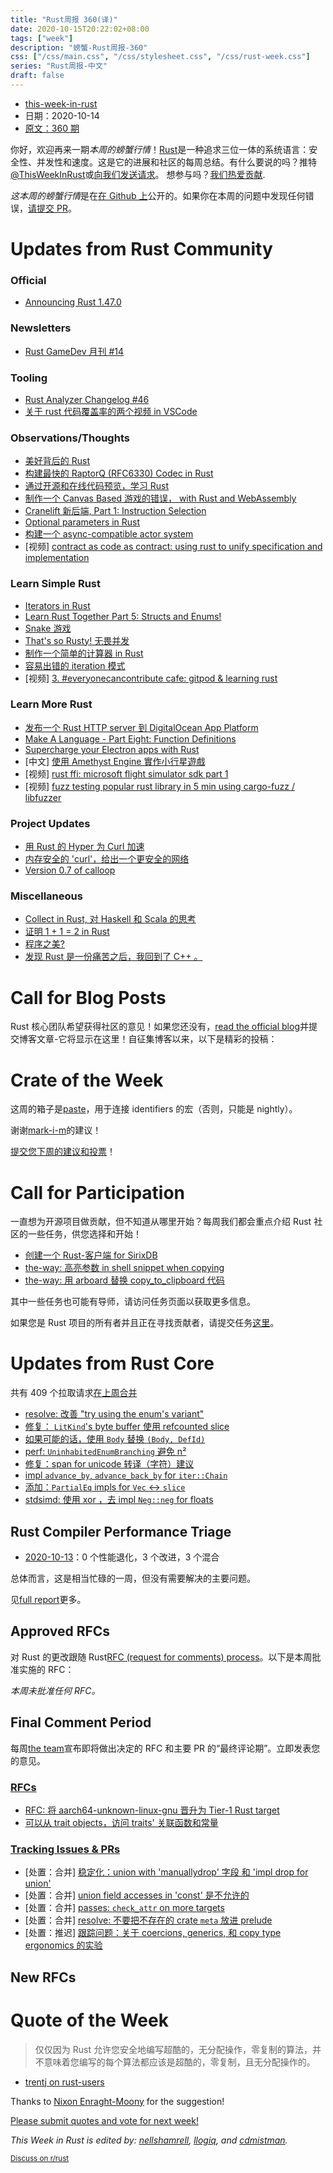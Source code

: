 ```yaml
---
title: "Rust周报 360(译)"
date: 2020-10-15T20:22:02+08:00
tags: ["week"]
description: "螃蟹-Rust周报-360"
css: ["/css/main.css", "/css/stylesheet.css", "/css/rust-week.css"]
series: "Rust周报-中文"
draft: false
---
```


- [this-week-in-rust](https://this-week-in-rust.org)
- 日期：2020-10-14
- [原文：360 期](https://this-week-in-rust.org/blog/2020/10/14/this-week-in-rust-360/)

你好，欢迎再来一期*本周的螃蟹行情*！[Rust](http://rust-lang.org)是一种追求三位一体的系统语言：安全性、并发性和速度。这是它的进展和社区的每周总结。有什么要说的吗？推特[@ThisWeekInRust](https://twitter.com/ThisWeekInRust)或[向我们发送请求](https://github.com/cmr/this-week-in-rust)。 想参与吗？[我们热爱贡献](https://github.com/rust-lang/rust/blob/master/CONTRIBUTING.md).

*这本周的螃蟹行情*是在[在 Github 上](https://github.com/cmr/this-week-in-rust)公开的。如果你在本周的问题中发现任何错误，[请提交 PR](https://github.com/cmr/this-week-in-rust/pulls)。

# Updates from Rust Community

### Official

- [Announcing Rust 1.47.0](https://blog.rust-lang.org/2020/10/08/Rust-1.47.html)

### Newsletters

- [Rust GameDev 月刊 #14](https://rust-gamedev.github.io/posts/newsletter-014/)

### Tooling

- [Rust Analyzer Changelog #46](https://rust-analyzer.github.io/thisweek/2020/10/12/changelog-46.html)
- [关于 rust 代码覆盖率的两个视频 in VSCode](https://www.marcoieni.com/2020/10/2-videos-about-rust-code-coverage-in-vscode/)

### Observations/Thoughts

- [美好背后的 Rust](http://dtrace.org/blogs/bmc/2020/10/11/rust-after-the-honeymoon/)
- [构建最快的 RaptorQ (RFC6330) Codec in Rust](https://www.cberner.com/2020/10/12/building-fastest-raptorq-rfc6330-codec-rust/)
- [通过开源和在线代码预览，学习 Rust](https://loige.co/learning-rust-through-open-source-and-live-code-reviews/)
- [制作一个 Canvas Based 游戏的错误， with Rust and WebAssembly](https://dev.to/fallenstedt/making-a-canvas-based-game-with-rust-and-webassembly-2l46)
- [Cranelift 新后端, Part 1: Instruction Selection](https://hacks.mozilla.org/2020/10/a-new-backend-for-cranelift-part-1-instruction-selection/)
- [Optional parameters in Rust](https://vidify.org/blog/rust-parameters/)
- [构建一个 async-compatible actor system](https://github.com/Diggsey/posts/blob/master/actor-systems/README.md)
- \[视频] [contract as code as contract: using rust to unify specification and implementation](https://youtu.be/EmSjZbSzA3A)

### Learn Simple Rust

- [Iterators in Rust](https://blog.thoughtram.io/iterators-in-rust/)
- [Learn Rust Together Part 5: Structs and Enums!](https://www.youtube.com/watch?v=Iy5pvVPZT50)
- [Snake 游戏](https://blog.scottlogic.com/2020/10/08/lets-build-snake-with-rust.html)
- [That's so Rusty! 无畏并发](https://dev.to/imaculate3/fearless-concurrency-5fk8)
- [制作一个简单的计算器 in Rust](https://dev.to/yjdoc2/making-a-simple-calculator-in-rust-d65)
- [容易出错的 iteration 模式](https://morestina.net/blog/1607/fallible-iteration)
- \[视频] [3. #everyonecancontribute cafe: gitpod & learning rust](https://youtu.be/ewDAOLTto-A)

### Learn More Rust

- [发布一个 Rust HTTP server 到 DigitalOcean App Platform](https://pretired.dazwilkin.com/posts/201008/)
- [Make A Language - Part Eight: Function Definitions](https://arzg.github.io/lang/8/)
- [Supercharge your Electron apps with Rust](https://blog.logrocket.com/supercharge-your-electron-apps-with-rust/)
- \[中文] [使用 Amethyst Engine 實作小行星遊戲](https://yodalee.me/2020/06/introduction/)
- \[视频] [rust ffi: microsoft flight simulator sdk part 1](https://youtu.be/jNNz4h3iIlw)
- \[视频] [fuzz testing popular rust library in 5 min using cargo-fuzz / libfuzzer](https://youtu.be/W0ZRZyljKjo)

### Project Updates

- [用 Rust 的 Hyper 为 Curl 加速](https://daniel.haxx.se/blog/2020/10/09/rust-in-curl-with-hyper/)
- [内存安全的 'curl'，给出一个更安全的网络](https://www.abetterinternet.org/post/memory-safe-curl/)
- [Version 0.7 of calloop](https://smithay.github.io/calloop-v-0-7.html)

### Miscellaneous

- [Collect in Rust, 对 Haskell 和 Scala 的思考](https://www.fpcomplete.com/blog/collect-rust-traverse-haskell-scala/)
- [证明 1 + 1 = 2 in Rust](https://gist.github.com/gretingz/bc194c20a2de2c7bcc0f457282ba2662)
- [程序之美?](http://jamesmcm.github.io/blog/2020/10/11/programming-projects/#en)
- [发现 Rust 是一份痛苦之后，我回到了 C++ 。](https://www.reddit.com/r/rust/comments/ja5aoe/getting_back_to_c_after_rust_is_a_pain/)

# Call for Blog Posts

Rust 核心团队希望获得社区的意见！如果您还没有，[read the official blog](https://blog.rust-lang.org/2020/09/03/Planning-2021-Roadmap.html)并提交博客文章-它将显示在这里！自征集博客以来，以下是精彩的投稿：

# Crate of the Week

这周的箱子是[paste](https://crates.io/crates/paste)，用于连接 identifiers 的宏（否则，只能是 nightly）。

谢谢[mark-i-m](https://users.rust-lang.org/t/crate-of-the-week/2704/825)的建议！

[提交您下周的建议和投票][submit_crate]！

[submit_crate]: https://users.rust-lang.org/t/crate-of-the-week/2704

# Call for Participation

一直想为开源项目做贡献，但不知道从哪里开始？每周我们都会重点介绍 Rust 社区的一些任务，供您选择和开始！

- [创建一个 Rust-客户端 for SirixDB](https://dev.to/sirixdb/create-a-rust-client-during-hacktoberfest-5al4)
- [the-way: 高亮参数 in shell snippet when copying](https://github.com/out-of-cheese-error/the-way/issues/75)
- [the-way: 用 arboard 替换 copy_to_clipboard 代码](https://github.com/out-of-cheese-error/the-way/issues/76)

其中一些任务也可能有导师，请访问任务页面以获取更多信息。

如果您是 Rust 项目的所有者并且正在寻找贡献者，请提交任务[这里][guidelines]。

[guidelines]: https://users.rust-lang.org/t/twir-call-for-participation/4821

# Updates from Rust Core

共有 409 个拉取请求[在上周合并][merged]

[merged]: https://github.com/search?q=is%3Apr+org%3Arust-lang+is%3Amerged+merged%3A2020-10-05..2020-10-12

- [resolve: 改善 "try using the enum's variant"](https://github.com/rust-lang/rust/pull/77341)
- [修复： `LitKind`'s byte buffer 使用 refcounted slice](https://github.com/rust-lang/rust/pull/77560)
- [如果可能的话，使用 `Body` 替换 `(Body, DefId)` ](https://github.com/rust-lang/rust/pull/77552)
- [perf: `UninhabitedEnumBranching` 避免 n²](https://github.com/rust-lang/rust/pull/77597)
- [修复：span for unicode 转译（字符）建议](https://github.com/rust-lang/rust/pull/77587)
- [impl `advance_by`, `advance_back_by` for `iter::Chain`](https://github.com/rust-lang/rust/pull/77594)
- [添加：`PartialEq` impls for `Vec` ↔ `slice`](https://github.com/rust-lang/rust/pull/74194)
- [stdsimd: 使用 xor ，去 impl `Neg::neg` for floats](https://github.com/rust-lang/stdsimd/pull/31)

## Rust Compiler Performance Triage

- [2020-10-13](https://github.com/rust-lang/rustc-perf/blob/master/triage/2020-10-13.md)：0 个性能退化，3 个改进，3 个混合

总体而言，这是相当忙碌的一周，但没有需要解决的主要问题。

见[full report](https://github.com/rust-lang/rustc-perf/blob/master/triage/2020-10-13.md)更多。

## Approved RFCs

对 Rust 的更改跟随 Rust[RFC (request for comments) process](https://github.com/rust-lang/rfcs#rust-rfcs)。以下是本周批准实施的 RFC：

_本周未批准任何 RFC。_

## Final Comment Period

每周[the team](https://www.rust-lang.org/team.html)宣布即将做出决定的 RFC 和主要 PR 的“最终评论期”。立即发表您的意见。

### [RFCs](https://github.com/rust-lang/rfcs/labels/final-comment-period)

- [RFC: 将 aarch64-unknown-linux-gnu 晋升为 Tier-1 Rust target](https://github.com/rust-lang/rfcs/pull/2959)
- [可以从 trait objects，访问 traits' 关联函数和常量](https://github.com/rust-lang/rfcs/pull/2886)

### [Tracking Issues & PRs](https://github.com/rust-lang/rust/labels/final-comment-period)

- \[处置：合并] [稳定化：union with 'manuallydrop' 字段 和 'impl drop for union'](https://github.com/rust-lang/rust/pull/77547)
- \[处置：合并] [union field accesses in 'const' 是不允许的](https://github.com/rust-lang/rust/pull/77526)
- \[处置：合并] [passes: `check_attr` on more targets](https://github.com/rust-lang/rust/pull/77015)
- \[处置：合并] [resolve: 不要把不存在的 crate `meta` 放进 prelude](https://github.com/rust-lang/rust/pull/75802)
- \[处置：推迟] [跟踪问题：关于 coercions, generics, 和 copy type ergonomics 的实验](https://github.com/rust-lang/rust/issues/44619)

## New RFCs

# Quote of the Week

> 仅仅因为 Rust 允许您安全地编写超酷的，无分配操作，零复制的算法，并不意味着您编写的每个算法都应该是超酷的，零复制，且无分配操作的。

- [trentj on rust-users](https://users.rust-lang.org/t/feeling-rust-is-so-difficult/29962/15)

Thanks to [Nixon Enraght-Moony](https://users.rust-lang.org/t/twir-quote-of-the-week/328/948) for the suggestion!

[Please submit quotes and vote for next week!](https://users.rust-lang.org/t/twir-quote-of-the-week/328)

_This Week in Rust is edited by: [nellshamrell](https://github.com/nellshamrell), [llogiq](https://github.com/llogiq), and [cdmistman](https://github.com/cdmistman)._

<small>[Discuss on r/rust](https://www.reddit.com/r/rust/comments/jbh0ci/this_week_in_rust_360/)</small>
